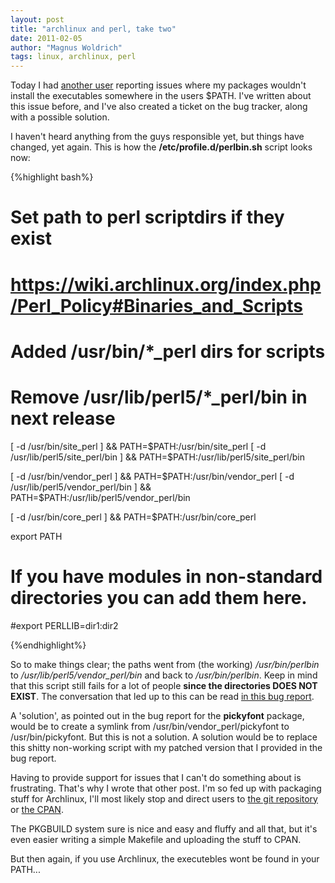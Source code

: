 ```yaml
---
layout: post
title: "archlinux and perl, take two"
date: 2011-02-05
author: "Magnus Woldrich"
tags: linux, archlinux, perl
---
```


Today I had <a href="
http://aur.archlinux.org/packages.php?ID=39032">another user</a>
reporting issues where my packages wouldn't install the executables
somewhere in the users $PATH. I've written about this issue before,
and I've also created a ticket on the bug tracker, along with a
possible solution.


I haven't heard anything from the guys responsible yet, but things have
changed, yet again. This is how the
<strong>/etc/profile.d/perlbin.sh</strong> script looks now:


{%highlight bash%}

# Set path to perl scriptdirs if they exist
# https://wiki.archlinux.org/index.php/Perl_Policy#Binaries_and_Scripts
# Added /usr/bin/*_perl dirs for scripts
# Remove /usr/lib/perl5/*_perl/bin in next release

[ -d /usr/bin/site_perl ] &&
    PATH=$PATH:/usr/bin/site_perl
[ -d /usr/lib/perl5/site_perl/bin ] &&
    PATH=$PATH:/usr/lib/perl5/site_perl/bin

[ -d /usr/bin/vendor_perl ] &&
    PATH=$PATH:/usr/bin/vendor_perl
[ -d /usr/lib/perl5/vendor_perl/bin ] &&
    PATH=$PATH:/usr/lib/perl5/vendor_perl/bin

[ -d /usr/bin/core_perl ] &&
    PATH=$PATH:/usr/bin/core_perl

export PATH

# If you have modules in non-standard directories you can add them here.
#export PERLLIB=dir1:dir2

{%endhighlight%}

So to make things clear; the paths went from (the working)
<i>/usr/bin/perlbin</i> to <i>/usr/lib/perl5/vendor_perl/bin</i> and
back to <i>/usr/bin/perlbin</i>. Keep in mind that this script still
fails for a lot of people <strong>since the directories DOES NOT
EXIST</strong>. The conversation that led up to this can be read <a
href="https://bugs.archlinux.org/task/13808">in this bug report</a>.

A 'solution', as pointed out in the bug report for the
<strong>pickyfont</strong> package, would be to create a symlink from
/usr/bin/vendor_perl/pickyfont to /usr/bin/pickyfont. But this is not a
solution. A solution would be to replace this shitty non-working script
with my patched version that I provided in the bug report.

Having to provide support for issues that I can't do something about is
frustrating. That's why I wrote that other post. I'm so fed up with
packaging stuff for Archlinux, I'll most likely stop and direct users to
<a href="http://github.com/trapd00r">the git repository</a> or <a
href="http://search.cpan.org/~woldrich/">the CPAN</a>.

The PKGBUILD system sure is nice and easy and fluffy and all that,
but it's even easier writing a simple Makefile and uploading the
stuff to CPAN.

But then again, if you use Archlinux, the executebles wont be found in your PATH...
